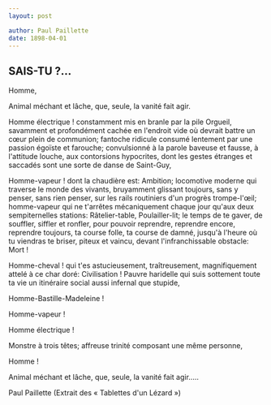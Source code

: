 ```yaml
---
layout: post

author: Paul Paillette
date: 1898-04-01
---
```


## SAIS-TU ?...

Homme,

Animal méchant et lâche, que, seule, la vanité fait agir.

Homme électrique ! constamment mis en branle par la pile Orgueil, savamment et profondément cachée en 
l'endroit vide où devrait battre un cœur plein de communion; fantoche ridicule consumé lentement par 
une passion égoïste et farouche; convulsionné à la parole baveuse et fausse, à l'attitude louche, aux 
contorsions hypocrites, dont les gestes étranges et saccadés sont une sorte de danse de Saint-Guy,

Homme-vapeur ! dont la chaudière est: Ambition; locomotive moderne qui traverse le monde des vivants, 
bruyamment glissant toujours, sans y penser, sans rien penser, sur les rails routiniers d'un progrès 
trompe-l'œil; homme-vapeur qui ne t'arrêtes mécaniquement chaque jour qu'aux deux sempiternelles 
stations: Râtelier-table, Poulailler-lit; le temps de te gaver, de souffler, siffler et ronfler, pour 
pouvoir reprendre, reprendre encore, reprendre toujours, ta course folle, ta course de damné, jusqu'à 
l'heure où tu viendras te briser, piteux et vaincu, devant l'infranchissable obstacle: Mort !

Homme-cheval ! qui t'es astucieusement, traîtreusement, magnifiquement attelé à ce char doré: 
Civilisation ! Pauvre haridelle qui suis sottement toute ta vie un itinéraire social aussi infernal que 
stupide,

Homme-Bastille-Madeleine !

Homme-vapeur !

Homme électrique !

Monstre à trois têtes; affreuse trinité composant une même personne,

Homme !

Animal méchant et lâche, que, seule, la vanité fait agir.....

Paul Paillette (Extrait des &laquo; Tablettes d'un Lézard &raquo;)
